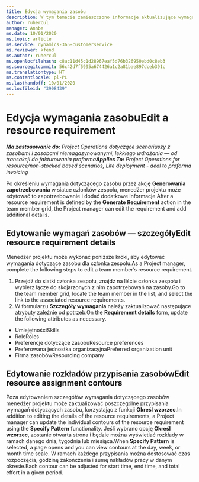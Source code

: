 ```yaml
---
title: Edycja wymagania zasobu
description: W tym temacie zamieszczono informacje aktualizujące wymaganie informacji o zasobach.
author: ruhercul
manager: Annbe
ms.date: 10/01/2020
ms.topic: article
ms.service: dynamics-365-customerservice
ms.reviewer: kfend
ms.author: ruhercul
ms.openlocfilehash: c8ac11d45c1d28967eaf5d76b326950ebd0c8eb3
ms.sourcegitcommit: 56c42d7f5995a674426a1c2a81bae897dceb391c
ms.translationtype: HT
ms.contentlocale: pl-PL
ms.lasthandoff: 10/01/2020
ms.locfileid: "3908439"
---
```

# <a name="edit-a-resource-requirement"></a><span data-ttu-id="558a7-103">Edycja wymagania zasobu</span><span class="sxs-lookup"><span data-stu-id="558a7-103">Edit a resource requirement</span></span>

<span data-ttu-id="558a7-104">_**Ma zastosowanie do:** Project Operations dotyczące scenariuszy z zasobami i zasobami niemagazynowanymi, lekkiego wdrażania — od transakcji do fakturowania proforma_</span><span class="sxs-lookup"><span data-stu-id="558a7-104">_**Applies To:** Project Operations for resource/non-stocked based scenarios, Lite deployment - deal to proforma invoicing_</span></span>

<span data-ttu-id="558a7-105">Po określeniu wymagania dotyczącego zasobu przez akcję **Generowania zapotrzebowania** w siatce członków zespołu, menedżer projektu może edytować to zapotrzebowanie i dodać dodatkowe informacje.</span><span class="sxs-lookup"><span data-stu-id="558a7-105">After a resource requirement is defined by the **Generate Requirement** action in the team member grid, the Project manager can edit the requirement and add additional details.</span></span>

## <a name="edit-resource-requirement-details"></a><span data-ttu-id="558a7-106">Edytowanie wymagań zasobów — szczegóły</span><span class="sxs-lookup"><span data-stu-id="558a7-106">Edit resource requirement details</span></span>

<span data-ttu-id="558a7-107">Menedżer projektu może wykonać poniższe kroki, aby edytować wymagania dotyczące zasobu dla członka zespołu.</span><span class="sxs-lookup"><span data-stu-id="558a7-107">As a Project manager, complete the following steps to edit a team member’s resource requirement.</span></span>

1. <span data-ttu-id="558a7-108">Przejdź do siatki członka zespołu, znajdź na liście członka zespołu i wybierz łącze do skojarzonych z nim zapotrzebowań na zasoby.</span><span class="sxs-lookup"><span data-stu-id="558a7-108">Go to the team member grid, locate the team member in the list, and select the link to the associated resource requirements.</span></span>
2. <span data-ttu-id="558a7-109">W formularzu **Szczegóły wymagania** należy zaktualizować następujące atrybuty zależnie od potrzeb.</span><span class="sxs-lookup"><span data-stu-id="558a7-109">On the **Requirement details** form, update the following attributes as necessary.</span></span>

- <span data-ttu-id="558a7-110">Umiejętności</span><span class="sxs-lookup"><span data-stu-id="558a7-110">Skills</span></span>
- <span data-ttu-id="558a7-111">Role</span><span class="sxs-lookup"><span data-stu-id="558a7-111">Roles</span></span>
- <span data-ttu-id="558a7-112">Preferencje dotyczące zasobu</span><span class="sxs-lookup"><span data-stu-id="558a7-112">Resource preferences</span></span>
- <span data-ttu-id="558a7-113">Preferowana jednostka organizacyjna</span><span class="sxs-lookup"><span data-stu-id="558a7-113">Preferred organization unit</span></span>
- <span data-ttu-id="558a7-114">Firma zasobów</span><span class="sxs-lookup"><span data-stu-id="558a7-114">Resourcing company</span></span>

## <a name="edit-resource-assignment-contours"></a><span data-ttu-id="558a7-115">Edytowanie rozkładów przypisania zasobów</span><span class="sxs-lookup"><span data-stu-id="558a7-115">Edit resource assignment contours</span></span>

<span data-ttu-id="558a7-116">Poza edytowaniem szczegółów wymagania dotyczącego zasobów menedżer projektu może zaktualizować poszczególne przypisania wymagań dotyczących zasobu, korzystając z funkcji **Określ wzorzec**.</span><span class="sxs-lookup"><span data-stu-id="558a7-116">In addition to editing the details of the resource requirements, a Project manager can update the individual contours of the resource requirement using the **Specify Pattern** functionality.</span></span> <span data-ttu-id="558a7-117">Jeśli wybrano opcję **Określ wzorzec**, zostanie otwarta strona i będzie można wyświetlać rozkłady w ramach danego dnia, tygodnia lub miesiąca.</span><span class="sxs-lookup"><span data-stu-id="558a7-117">When **Specify Pattern** is selected, a page opens and you can view contours at the day, week, or month time scale.</span></span> <span data-ttu-id="558a7-118">W ramach każdego przypisania można dostosować czas rozpoczęcia, godzinę zakończenia i sumę nakładów pracy w danym okresie.</span><span class="sxs-lookup"><span data-stu-id="558a7-118">Each contour can be adjusted for start time, end time, and total effort in a given period.</span></span>